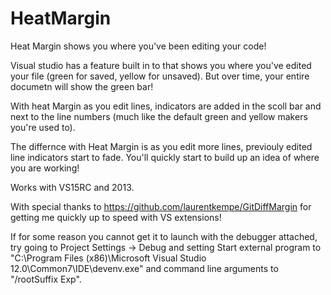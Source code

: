 # HeatMargin

Heat Margin shows you where you've been editing your code!

Visual studio has a feature built in to that shows you where you've edited your file (green for saved, yellow for unsaved). But over time, your entire documetn will show the green bar!

With heat Margin as you edit lines, indicators are added in the scoll bar and next to the line numbers (much like the default green and yellow makers you're used to).

The differnce with Heat Margin is as you edit more lines, previouly edited line indicators start to fade. You'll quickly start to build up an idea of where you are working!

Works with VS15RC and 2013.  

With special thanks to https://github.com/laurentkempe/GitDiffMargin for getting me quickly up to speed with VS extensions!


If for some reason you cannot get it to launch with the debugger attached, try going to Project Settings -> Debug and setting Start external program to "C:\Program Files (x86)\Microsoft Visual Studio 12.0\Common7\IDE\\devenv.exe" and command line arguments to "/rootSuffix Exp".